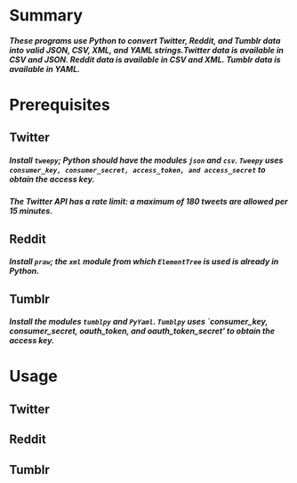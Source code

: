 # Summary
##### These programs use Python to convert Twitter, Reddit, and Tumblr data into valid JSON, CSV, XML, and YAML strings.Twitter data is available in CSV and JSON. Reddit data is available in CSV and XML. Tumblr data is available in YAML.

# Prerequisites

## Twitter
##### Install `tweepy`; Python should have the modules `json` and `csv`. `Tweepy` uses `consumer_key, consumer_secret, access_token, and access_secret` to obtain the access key.
##### The Twitter API has a rate limit: a maximum of 180 tweets are allowed per 15 minutes.

## Reddit
##### Install `praw`; the `xml` module from which `ElementTree` is used is already in Python.

## Tumblr
##### Install the modules `tumblpy` and `PyYaml`. `Tumblpy` uses `consumer_key, consumer_secret, oauth_token, and oauth_token_secret' to obtain the access key.

# Usage
## Twitter

## Reddit

## Tumblr
